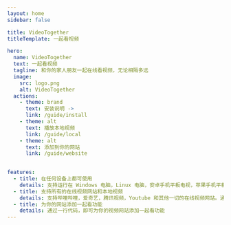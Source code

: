 ```yaml
---
layout: home
sidebar: false

title: VideoTogether
titleTemplate: 一起看视频

hero:
  name: VideoTogether
  text: 一起看视频
  tagline: 和你的家人朋友一起在线看视频，无论相隔多远
  image:
    src: logo.png
    alt: VideoTogether
  actions:
    - theme: brand
      text: 安装说明 ->
      link: /guide/install
    - theme: alt
      text: 播放本地视频
      link: /guide/local
    - theme: alt
      text: 添加到你的网站
      link: /guide/website
    

features:
  - title: 在任何设备上都可使用
    details: 支持运行在 Windows 电脑，Linux 电脑，安卓手机平板电视，苹果手机平板电脑，通过 Airplay 甚至 Apple TV 也可以被完美支持。
  - title: 支持所有的在线视频网站和本地视频
    details: 支持哔哩哔哩，爱奇艺，腾讯视频，Youtube 和其他一切的在线视频网站。通过浏览器播放的本地视频进度也可以被同步
  - title: 为你的网站添加一起看功能
    details: 通过一行代码，即可为你的视频网站添加一起看功能
---
```



<script setup>
import Statistics from '../.vitepress/components/Statistics.vue'
</script>
<Statistics />
